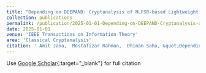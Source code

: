 ```yaml
---
title: "Depending on DEEPAND: Cryptanalysis of NLFSR-based Lightweight Ciphers TinyJambu, Katan and Ktantan"
collection: publications
permalink: /publication/2025-01-01-Depending-on-DEEPAND-Cryptanalysis-of-NLFSR-based-Lightweight-Ciphers-TinyJambu-Katan-and-Ktantan
date: 2025-01-01
venue: 'IEEE Transactions on Information Theory'
area: 'Classical Cryptanalysis'
citation: ' Amit Jana,  Mostafizar Rahman,  Dhiman Saha, &quot;Depending on DEEPAND: Cryptanalysis of NLFSR-based Lightweight Ciphers TinyJambu, Katan and Ktantan.&quot; IEEE Transactions on Information Theory, 2025.'
---
```

Use [Google Scholar](https://scholar.google.com/scholar?q=Depending+on+DEEPAND:+Cryptanalysis+of+NLFSR+based+Lightweight+Ciphers+TinyJambu,+Katan+and+Ktantan){:target="_blank"} for full citation